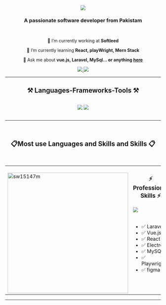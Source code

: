 <h1 align="center">
    <img src="https://readme-typing-svg.herokuapp.com/?font=Righteous&size=35&center=true&vCenter=true&width=500&height=70&duration=4000&lines=Hi+There!+👋;+I'm+Waseem+Abbas!;" />
</h1>

<h3 align="center">A passionate software developer from Pakistam</h3>

<br/>

<div align="center">
 
 🔭 I’m currently working at **Softleed**
  
 🌱 I’m currently learning **React, playWright, Mern Stack**

💬 Ask me about **vue.js, Laravel, MySql... or anything [here](https://github.com/w15147m/w15147m/issues)**


 </div>
 
<div align="center"> 
  <a href="waseemofficee@gmail.com">
    <img src="https://img.shields.io/badge/Gmail-333333?style=for-the-badge&logo=gmail&logoColor=red" />
  </a>
  <a href="https://www.linkedin.com/in/waseemoffice/" target="_blank">
    <img src="https://img.shields.io/badge/LinkedIn-0077B5?style=for-the-badge&logo=linkedin&logoColor=white" target="_blank" />
  </a>
</div>

 <hr/>
 
<h2 align="center">⚒️ Languages-Frameworks-Tools ⚒️</h2>
<br/>
<div align="center">
    <img src="https://skillicons.dev/icons?i=laravel,vue,react,electron,php,firebase,mysql,git,github " />
 <img src="https://skillicons.dev/icons?i=javascript,tailwind,bootstrap,jquery,html,css,figma,vscode" />

</div>

<br/>
<hr/>


<br/>
<h2 align="center">📋Most use Languages and Skills and Skills 📋</h2>
<br/>

<table>
  <tr>
    <!-- Left Side: Interests -->
    <td valign="top" width="50%">
    <br/>
     <img width=390 src="https://github-readme-stats.vercel.app/api/top-langs?username=w15147m&count_private=true&theme=react&border_radius=10" alt="sw15147m" />
    </td>
    <td valign="top" width="50%">
      <h3 align="center">⚡ Professional Skills ⚡</h3>
      <div align="left">
        <img src="https://skillicons.dev/icons?i=figma,vue,laravel,react,electron,mysql,git,vite,postman" />
      </div>
      <br/>
      <ul>
        <li>✅ Laravel</li>
        <li>✅ Vue.js</li>
        <li>✅ React</li>
        <li>✅ Electron</li>
        <li>✅ MySQL</li>
        <li>✅ Playwright</li>
        <li>✅ figma</li>
      </ul>
    </td>
  </tr>
</table>

<hr/>




